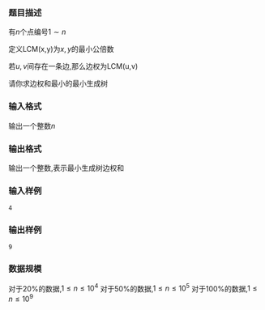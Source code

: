 ### 题目描述
有$n$个点编号$1 \sim n$

定义$\text{LCM(x,y)}$为$x,y$的最小公倍数

若$u,v$间存在一条边,那么边权为$\text{LCM(u,v)}$

请你求边权和最小的最小生成树

### 输入格式
输出一个整数$n$
### 输出格式
输出一个整数,表示最小生成树边权和
### 输入样例
```
4
```
### 输出样例
```
9
```

### 数据规模
对于$20\%$的数据,$1 \leq n \leq 10^4$
对于$50\%$的数据,$1 \leq n \leq 10^5$
对于$100\%$的数据,$1 \leq n \leq 10^9$